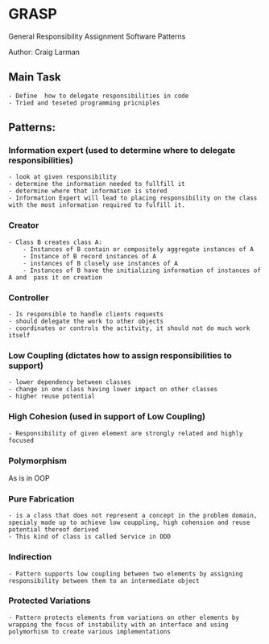 # GRASP

General Responsibility Assignment Software Patterns

Author: Craig Larman

## Main Task

    - Define  how to delegate responsibilities in code
    - Tried and teseted programming pricniples

## Patterns:

### Information expert (used to determine where to delegate responsibilities)

    - look at given responsibility
    - determine the information needed to fullfill it
    - determine where that information is stored
    - Information Expert will lead to placing responsibility on the class  with the most information required to fulfill it.

### Creator

    - Class B creates class A:
        - Instances of B contain or compositely aggregate instances of A
        - Instance of B record instances of A
        - instances of B closely use instances of A
        - Instances of B have the initializing information of instances of A and  pass it on creation

### Controller

    - Is responsible to handle clients requests
    - should delegate the work to other objects
    - coordinates or controls the actitvity, it should not do much work itself

### Low Coupling (dictates how to assign responsibilities to support)

    - lower dependency between classes
    - change in one class having lower impact on other classes
    - higher reuse potential

### High Cohesion (used in support of Low Coupling)

    - Responsibility of given element are strongly related and highly focused

### Polymorphism 

As is in OOP

### Pure Fabrication

    - is a class that does not represent a concept in the problem domain, specialy made up to achieve low couppling, high cohension and reuse potential thereof derived
    - This kind of class is called Service in DDD


### Indirection

    - Pattern supports low coupling between two elements by assigning responsibility between them to an intermediate object

### Protected Variations

    - Pattern protects elements from variations on other elements by wrapping the focus of instability with an interface and using polymorhism to create various implementations